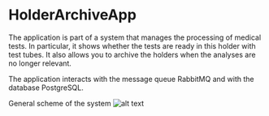 # HolderArchiveApp

The application is part of a system that manages the processing of medical tests. In particular, it shows whether the tests are ready in this holder with test tubes. It also allows you to archive the holders when the analyses are no longer relevant.

The application interacts with the message queue RabbitMQ and with the database PostgreSQL.

General scheme of the system
![alt text](https://user-images.githubusercontent.com/123956294/234481146-08d1c4cf-d987-4470-9b2a-f8ec01d68d13.jpg)
